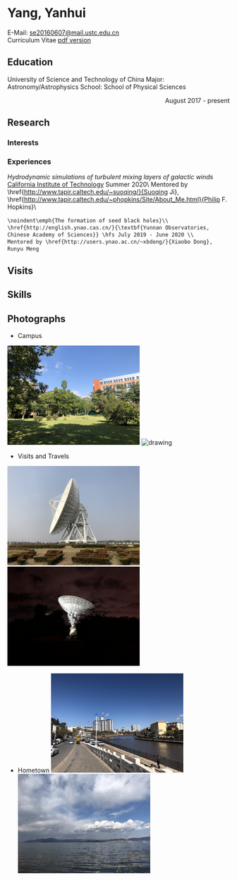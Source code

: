 # Yang, Yanhui

E-Mail: se20160607@mail.ustc.edu.cn  
Curriculum Vitae [pdf version](/Curriculum_Vitae.pdf)

## Education
University of Science and Technology of China
Major: Astronomy/Astrophysics 
School: School of Physical Sciences  <div style="text-align: right"> August 2017 - present </div>

## Research

### Interests

### Experiences
_Hydrodynamic simulations of turbulent mixing layers of galactic winds_
[California Institute of Technology](https://www.caltech.edu/)     Summer 2020\\
    Mentored by \href{http://www.tapir.caltech.edu/~suoqing/}{Suoqing Ji}, \href{http://www.tapir.caltech.edu/~phopkins/Site/About_Me.html}{Philip F. Hopkins}\\
    
    \noindent\emph{The formation of seed black holes}\\
    \href{http://english.ynao.cas.cn/}{\textbf{Yunnan Observatories, Chinese Academy of Sciences}} \hfs July 2019 - June 2020 \\
    Mentored by \href{http://users.ynao.ac.cn/~xbdong/}{Xiaobo Dong}, Runyu Meng


## Visits

## Skills

## Photographs

- Campus
    
<img src="photographs/Campus/34BF86D0-1E14-4460-9379-978E71F302F6.JPG" alt="drawing" width="300"/> <img src="photographs/Campus/6D5B3098-1340-4F1F-BDA1-BDD744CB9842.JPG" alt="drawing" width="300"/>

- Visits and Travels
  
<img src="photographs/Travels/IMG_5574.JPG" alt="drawing" width="300"/> <img src="photographs/Travels/IMG_3872.JPG" alt="drawing" width="300"/>

- Hometown
<img src="photographs/Hometown/IMG_5593.JPG" alt="drawing" width="300"/> <img src="photographs/Hometown/IMG_5609.JPG" alt="drawing" width="300"/>



